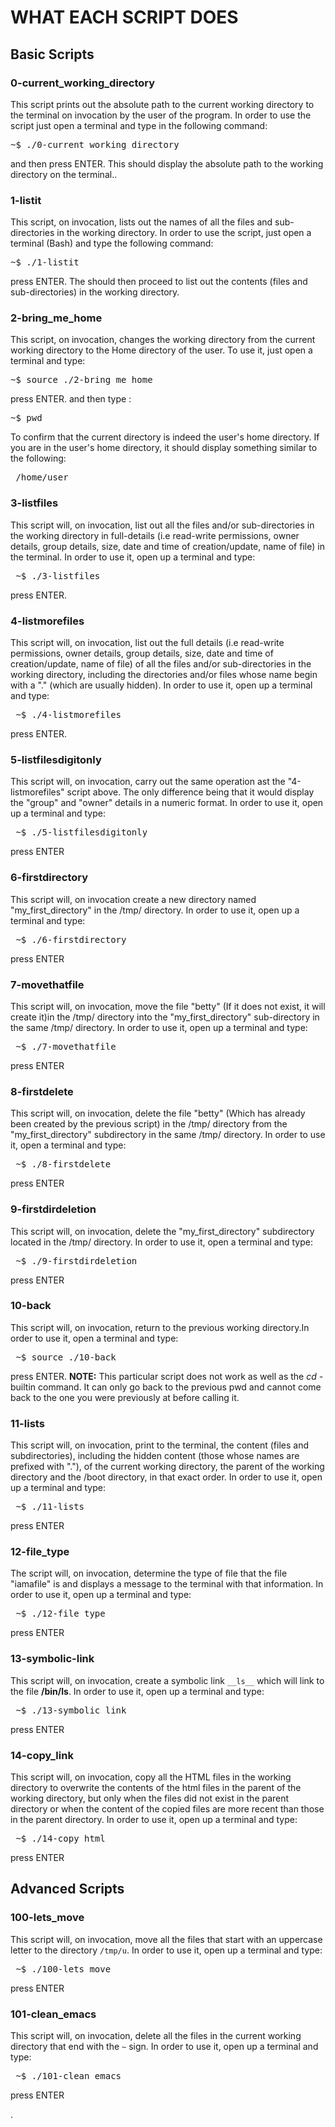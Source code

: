 # WHAT EACH SCRIPT DOES

## Basic Scripts

### 0-current_working_directory 
This script prints out the absolute path to the current working directory to the terminal on invocation by the user of the program. In order to use the script just open a terminal and type in the following command:

<p align="center">
<pre>
~$ ./0-current_working_directory
</pre>	
</p>



and then press ENTER. This should display the absolute path to the working directory on the terminal..

### 1-listit 
This script, on invocation, lists out the names of all the files and sub-directories in the working directory. In order to use the script, just open a terminal (Bash) and type the following command: 

<p align="center">
<pre>
~$ ./1-listit
</pre>	
</p>



press ENTER. The should then proceed to list out the contents (files and sub-directories) in the working directory.

### 2-bring_me_home 
This script, on invocation, changes the working directory from the current working directory to the Home directory of the user. To use it, just open a terminal and type: 


<p align="center">
<pre>
~$ source ./2-bring_me_home
</pre>	
</p>


press ENTER. and then type :


<p align="center">
<pre>
~$ pwd
</pre>	
</p>



To confirm that the current directory is indeed the user's home directory. If you are in the user's home directory, it should display something similar to the following: 


<p align="center">
<pre>
 /home/user  
</pre>	
</p>




### 3-listfiles
This script will, on invocation, list out all the files and/or sub-directories in the working directory in full-details (i.e read-write permissions, owner details, group details, size, date and time of creation/update, name of file) in the terminal. In order to use it, open up a terminal and type:


<p align="center">
<pre>
 ~$ ./3-listfiles  
</pre>	
</p>



press ENTER.


### 4-listmorefiles
This script will, on invocation, list out the full details (i.e read-write permissions, owner details, group details, size, date and time of creation/update, name of file) of all the files and/or sub-directories in the working directory, including the directories and/or files whose name begin with a "." (which are usually hidden). In order to use it, open up a terminal and type: 


<p align="center">
<pre>
 ~$ ./4-listmorefiles  
</pre>	
</p>


press ENTER.


### 5-listfilesdigitonly
This script will, on invocation, carry out the same operation ast the "4-listmorefiles" script above. The only difference being that it would display the "group" and "owner" details in a numeric format. In order to use it, open up a terminal and type:

<p align="center">
<pre>
 ~$ ./5-listfilesdigitonly  
</pre>	
</p>



press ENTER

### 6-firstdirectory
This script will, on invocation create a new directory named "my_first_directory" in the /tmp/ directory. In order to use it, open up a terminal and type:


<p align="center">
<pre>
 ~$ ./6-firstdirectory  
</pre>	
</p>



press ENTER


### 7-movethatfile
This script will, on invocation, move the file "betty" (If it does not exist, it will create it)in the /tmp/ directory into the "my_first_directory" sub-directory in the same /tmp/ directory. In order to use it, open up a terminal and type:

<p align="center">
<pre>
 ~$ ./7-movethatfile  
</pre>	
</p>


press ENTER


### 8-firstdelete
This script will, on invocation, delete the file "betty" (Which has already been created by the previous script) in the /tmp/ directory from the "my_first_directory" subdirectory in the same /tmp/ directory. In order to use it, open a terminal and type:

<p align="center">
<pre>
 ~$ ./8-firstdelete 
</pre>	
</p>


press ENTER


### 9-firstdirdeletion
This script will, on invocation, delete the "my_first_directory" subdirectory located in the /tmp/ directory. In order to use it, open a terminal and type:

<p align="center">
<pre>
 ~$ ./9-firstdirdeletion 
</pre>	
</p>


press ENTER



### 10-back
This script will, on invocation, return to the previous working directory.In order to use it, open a terminal and type:

<p align="center">
<pre>
 ~$ source ./10-back 
</pre>	
</p>


press ENTER.
**NOTE:** This particular script does not work as well as the *cd -* builtin command. It can only go back to the previous pwd and cannot come back to the one you were previously at before calling it.



### 11-lists
This script will, on invocation, print to the terminal, the content (files and subdirectories), including the hidden content (those whose names are prefixed with "."), of the current working directory, the parent of the working directory and the /boot directory, in that exact order. In order to use it, open up a terminal and type:

<p align="center">
<pre>
 ~$ ./11-lists 
</pre>	
</p>


press ENTER

### 12-file_type
The script will, on invocation, determine the type of file that the file "iamafile" is and displays a message to the terminal with that information. In order to use it, open up a terminal and type:

<p align="center">
<pre>
 ~$ ./12-file_type 
</pre>	
</p>


press ENTER


### 13-symbolic-link
This script will, on invocation, create a symbolic link `__ls__` which will link to the file **/bin/ls**. In order to use it, open up a terminal and type:
 
<p align="center">
<pre>
 ~$ ./13-symbolic_link 
</pre>	
</p>


press ENTER

### 14-copy_link 
This script will, on invocation, copy all the HTML files in the working directory to overwrite the contents of the html files in the parent of the working directory, but only when the files did not exist in the parent directory or when the content of the copied files are more recent than those in the parent directory. In order to use it, open up a terminal and type:


<p align="center">
<pre>
 ~$ ./14-copy_html 
</pre>	
</p>

press ENTER



## Advanced Scripts

### 100-lets_move
This script will, on invocation, move all the files that start with an uppercase letter to the directory `/tmp/u`. In order to use it, open up a terminal and type: 


<p align="center">
<pre>
 ~$ ./100-lets_move 
</pre>	
</p>

press ENTER 


### 101-clean_emacs
This script will, on invocation, delete all the files in the current working directory that end with the `~` sign. In order to use it, open up a terminal and type:


<p align="center">
<pre>
 ~$ ./101-clean_emacs 
</pre>	
</p>

press ENTER

















. 
